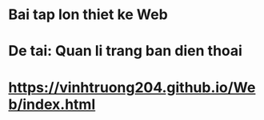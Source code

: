 # Bai tap lon thiet ke Web
# De tai: Quan li trang ban dien thoai
# https://vinhtruong204.github.io/Web/index.html
